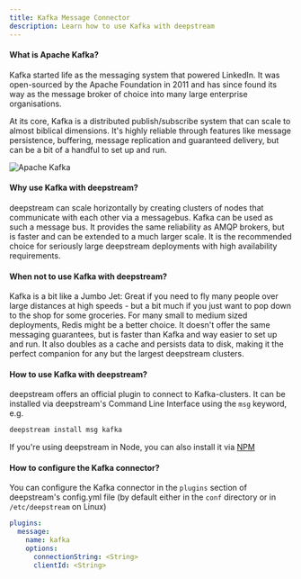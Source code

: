 ```yaml
---
title: Kafka Message Connector
description: Learn how to use Kafka with deepstream
---
```


#### What is Apache Kafka?
Kafka started life as the messaging system that powered LinkedIn. It was open-sourced by the Apache Foundation in 2011 and has since found its way as the message broker of choice into many large enterprise organisations.

At its core, Kafka is a distributed publish/subscribe system that can scale to almost biblical dimensions. It's highly reliable through features like message persistence, buffering, message replication and guaranteed delivery, but can be a bit of a handful to set up and run.

![Apache Kafka](kafka.png)

#### Why use Kafka with deepstream?
deepstream can scale horizontally by creating clusters of nodes that communicate with each other via a messagebus. Kafka can be used as such a message bus. It provides the same reliability as AMQP brokers, but is faster and can be extended to a much larger scale. It is the recommended choice for seriously large deepstream deployments with high availability requirements.

#### When not to use Kafka with deepstream?
Kafka is a bit like a Jumbo Jet: Great if you need to fly many people over large distances at high speeds - but a bit much if you just want to pop down to the shop for some groceries. For many small to medium sized deployments, Redis might be a better choice. It doesn't offer the same messaging guarantees, but is faster than Kafka and way easier to set up and run. It also doubles as a cache and persists data to disk, making it the perfect companion for any but the largest deepstream clusters.

#### How to use Kafka with deepstream?
deepstream offers an official plugin to connect to Kafka-clusters. It can be installed via deepstream's Command Line Interface using the `msg` keyword, e.g.

```bash
deepstream install msg kafka
```

If you're using deepstream in Node, you can also install it via [NPM](https://www.npmjs.com/package/deepstream.io-msg-kafka)

#### How to configure the Kafka connector?
You can configure the Kafka connector in the `plugins` section of deepstream's config.yml file (by default either in the `conf` directory or in `/etc/deepstream` on Linux)

```yaml
plugins:
  message:
    name: kafka
    options:
      connectionString: <String>
      clientId: <String>
```
